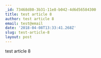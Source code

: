 ```yaml
---
_id: 73468d80-3b31-11e8-b042-4d6d56584300
title: test article 8
author: test article 8
email: test@email
date: '2018-04-08T13:33:41.268Z'
slug: test-article-8
layout: post
---
```

test article 8
